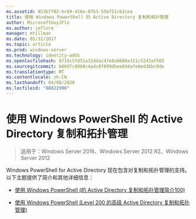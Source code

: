 ```yaml
---
ms.assetid: 853b7f02-bc69-416e-87b1-556f51cb2cea
title: 使用 Windows PowerShell 的 Active Directory 复制和拓扑管理
author: MicrosoftGuyJFlo
ms.author: joflore
manager: mtillman
ms.date: 05/31/2017
ms.topic: article
ms.prod: windows-server
ms.technology: identity-adds
ms.openlocfilehash: 8716c5fd51a32ddac47e8a8608a311c5243af565
ms.sourcegitcommit: b00d7c8968c4adc8f699dbee694afe6ed36bc9de
ms.translationtype: MT
ms.contentlocale: zh-CN
ms.lasthandoff: 04/08/2020
ms.locfileid: "80822990"
---
```

# <a name="active-directory-replication-and-topology-management-using-windows-powershell"></a>使用 Windows PowerShell 的 Active Directory 复制和拓扑管理

>适用于：Windows Server 2016、Windows Server 2012 R2、Windows Server 2012

Windows PowerShell for Active Directory 现在包含对复制和拓扑管理的支持。 以下主题提供了简介和其他详细信息：  
  
-   [使用 Windows PowerShell &#40;的 Active Directory 复制和拓扑管理简介100&#41;](../../../ad-ds/manage/powershell/Introduction-to-Active-Directory-Replication-and-Topology-Management-Using-Windows-PowerShell--Level-100-.md)  
  
-   [使用 Windows PowerShell &#40;Level 200 的高级 Active Directory 复制和拓扑管理&#41;](../../../ad-ds/manage/powershell/Advanced-Active-Directory-Replication-and-Topology-Management-Using-Windows-PowerShell--Level-200-.md)  
  


